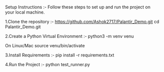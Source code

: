Setup Instructions :- 
Follow these steps to set up and run the project on your local machine.

1.Clone the repository :-
 https://github.com/Ashok2717/Palantir_Demo.git
 cd Palantir_Demo.git

2.Create a Python Virtual Environment :-
 python3 -m venv venu
 
 On Linux/Mac
 source venu/bin/activate

3.Install Requirements :- 
 pip install -r requirements.txt

4.Run the Project :-
 python test_runner.py
